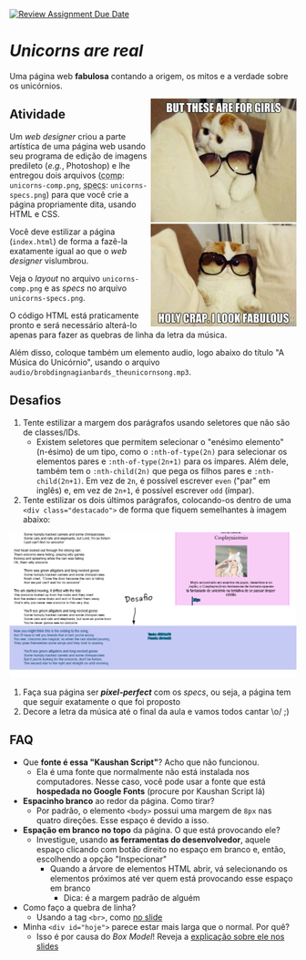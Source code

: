 [![Review Assignment Due Date](https://classroom.github.com/assets/deadline-readme-button-22041afd0340ce965d47ae6ef1cefeee28c7c493a6346c4f15d667ab976d596c.svg)](https://classroom.github.com/a/kfdMMPH7)
# _Unicorns are real_

Uma página web **fabulosa** contando a origem, os mitos e a verdade sobre os
unicórnios.

<img src="docs/holy-crap-i-look-fabulous.jpg" style="float: right">

[baixar]: https://github.com/fegemo/cefet-front-end-unicorns/archive/refs/heads/main.zip


## Atividade

Um _web designer_ criou a parte artística de uma página  web usando seu
programa de edição de imagens predileto (_e.g._, Photoshop) e lhe entregou
dois arquivos (<abbr title="Comprehensive Layout">comp</abbr>:
`unicorns-comp.png`, <abbr title="Specifications">specs</abbr>:
`unicorns-specs.png`) para que você crie a página propriamente dita,
usando HTML e CSS.

Você deve estilizar a página (`index.html`) de forma a fazê-la exatamente
igual ao que o _web designer_ vislumbrou.

Veja o _layout_ no arquivo `unicorns-comp.png` e as _specs_ no arquivo `unicorns-specs.png`.

O código HTML está praticamente
pronto e será necessário alterá-lo apenas para fazer as quebras de linha
da letra da música.

Além disso, coloque também um elemento audio, logo abaixo
do título "A Música do Unicórnio", usando o arquivo
`audio/brobdingnagianbards_theunicornsong.mp3`.

## Desafios

1. Tente estilizar a margem dos parágrafos usando seletores que não são
   de classes/IDs.
   - Existem seletores que permitem selecionar o
     "enésimo elemento" (n-ésimo) de um tipo, como o `:nth-of-type(2n)` para
     selecionar os elementos pares e `:nth-of-type(2n+1)` para os ímpares.
     Além dele, também tem o `:nth-child(2n)` que pega os filhos pares e
     `:nth-child(2n+1)`. Em vez de `2n`, é possível escrever `even` ("par" em
     inglês) e, em vez de `2n+1`, é possível escrever `odd` (ímpar).
1. Tente estilizar os dois últimos parágrafos, colocando-os dentro de uma `<div class="destacado">` de forma que fiquem semelhantes à imagem abaixo:

  ![](unicorns-specs-desafio.png)
1. Faça sua página ser **_pixel-perfect_** com os _specs_, ou seja, a página
   tem que seguir exatamente o que foi proposto
1. Decore a letra da música até o final da aula e vamos todos cantar \o/ ;)


## FAQ

- Que **fonte é essa "Kaushan Script"**? Acho que não funcionou.
  - Ela é uma fonte que normalmente não está instalada nos computadores. Nesse caso, você pode usar a fonte que está **hospedada no Google Fonts** (procure por Kaushan Script lá)
- **Espacinho branco** ao redor da página. Como tirar?
  - Por padrão, o elemento `<body>` possui uma margem de `8px` nas quatro
    direções. Esse espaço é devido a isso.
- **Espação em branco no topo** da página. O que está provocando ele?
  - Investigue, usando **as ferramentas do desenvolvedor**, aquele espaço
    clicando com botão direito no espaço em branco e, então, escolhendo
    a opção "Inspecionar"
    - Quando a árvore de elementos HTML abrir, vá selecionando os elementos
      próximos até ver quem está provocando esse espaço em branco
      - Dica: é a margem padrão de alguém
- Como faço a quebra de linha?
  - Usando a tag `<br>`, como [no slide][br]
- Minha `<div id="hoje">` parece estar mais larga que o normal. Por quê?
  - Isso é por causa do _Box Model_! Reveja a [explicação sobre ele nos slides][box-model]

[box-model]: https://fegemo.github.io/cefet-front-end/classes/css3/#box-model
[br]: https://fegemo.github.io/cefet-front-end/classes/css3/#quebra-de-linha
